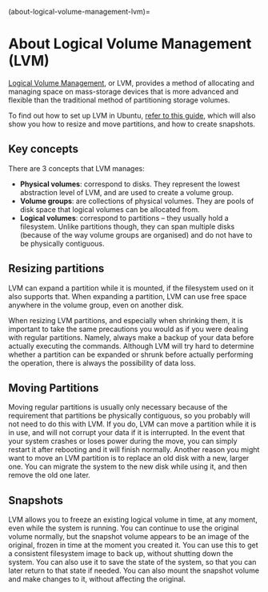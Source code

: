 (about-logical-volume-management-lvm)=
# About Logical Volume Management (LVM)

[Logical Volume Management](https://en.wikipedia.org/wiki/Logical_volume_management), or LVM, provides a method of allocating and managing space on mass-storage devices that is more advanced and flexible than the traditional method of partitioning storage volumes.

To find out how to set up LVM in Ubuntu, [refer to this guide](../how-to/how-to-manage-logical-volumes.md), which will also show you how to resize and move partitions, and how to create snapshots.

## Key concepts

There are 3 concepts that LVM manages:

* **Physical volumes**: correspond to disks. They represent the lowest abstraction level of LVM, and are used to create a volume group.
* **Volume groups**: are collections of physical volumes. They are pools of disk space that logical volumes can be allocated from.
* **Logical volumes**: correspond to partitions – they usually hold a filesystem. Unlike partitions though, they can span multiple disks (because of the way volume groups are organised) and do not have to be physically contiguous.

## Resizing partitions

LVM can expand a partition while it is mounted, if the filesystem used on it also supports that. When expanding a partition, LVM can use free space anywhere in the volume group, even on another disk.

When resizing LVM partitions, and especially when shrinking them, it is important to take the same precautions you would as if you were dealing with regular partitions. Namely, always make a backup of your data before actually executing the commands. Although LVM will try hard to determine whether a partition can be expanded or shrunk before actually performing the operation, there is always the possibility of data loss.

## Moving Partitions

Moving regular partitions is usually only necessary because of the requirement that partitions be physically contiguous, so you probably will not need to do this with LVM. If you do, LVM can move a partition while it is in use, and will not corrupt your data if it is interrupted. In the event that your system crashes or loses power during the move, you can simply restart it after rebooting and it will finish normally. Another reason you might want to move an LVM partition is to replace an old disk with a new, larger one. You can migrate the system to the new disk while using it, and then remove the old one later.

## Snapshots

LVM allows you to freeze an existing logical volume in time, at any moment, even while the system is running. You can continue to use the original volume normally, but the snapshot volume appears to be an image of the original, frozen in time at the moment you created it. You can use this to get a consistent filesystem image to back up, without shutting down the system. You can also use it to save the state of the system, so that you can later return to that state if needed. You can also mount the snapshot volume and make changes to it, without affecting the original.
